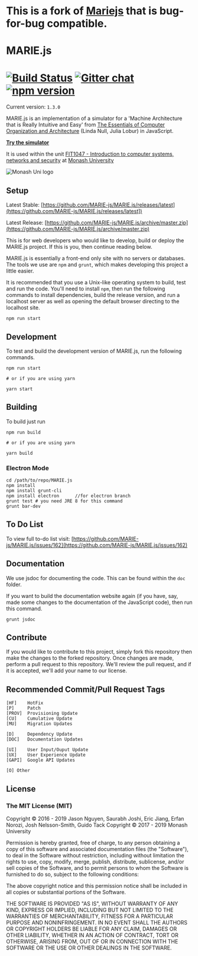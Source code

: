 # This is a fork of [Mariejs](https://github.com/mariejs/mariejs) that is bug-for-bug compatible.

# MARIE.js

[![Build Status](https://travis-ci.org/MARIE-js/MARIE.js.svg?branch=master)](https://travis-ci.org/MARIE-js/MARIE.js) [![Gitter chat](https://badges.gitter.im/MARIE-js/gitter.png)](https://gitter.im/MARIE-js/Lobby) [![npm version](https://badge.fury.io/js/npm.svg)](https://badge.fury.io/js/npm)
==============
Current version: `1.3.0`

MARIE.js is an implementation of a simulator for a 'Machine Architecture that is Really Intuitive and Easy'
from [The Essentials of Computer Organization and Architecture](https://books.google.com.au/books/about/The_Essentials_of_Computer_Organization.html?id=3kQoAwAAQBAJ&redir_esc=y) (Linda Null, Julia Lobur) in JavaScript.

**[Try the simulator](https://marie-js.github.io/MARIE.js/)**

It is used within the unit [FIT1047 - Introduction to computer systems, networks and security](http://www.monash.edu/pubs/handbooks/units/FIT1047.html) at [Monash University](https://monash.edu)

![Monash Uni logo](https://www.monash.edu/__data/assets/git_bridge/0006/509343/deploy/mysource_files/monash-logo-mono.svg)

## Setup
Latest Stable: [https://github.com/MARIE-js/MARIE.js/releases/latest](https://github.com/MARIE-js/MARIE.js/releases/latest])

Latest Release: [https://github.com/MARIE-js/MARIE.js/archive/master.zip](https://github.com/MARIE-js/MARIE.js/archive/master.zip)

This is for web developers who would like to develop, build or deploy the
MARIE.js project. If this is you, then continue reading below.

MARIE.js is essentially a front-end only site with no servers or databases.
The tools we use are `npm` and `grunt`, which makes developing this project
a little easier.

It is recommended that you use a Unix-like operating system to build, test and
run the code. You'll need to install `npm`, then run the following commands to
install dependencies, build the release version, and run a localhost server as
well as opening the default browser directing to the localhost site.

    npm run start
    
## Development
To test and build the development version of MARIE.js, run the following
commands.

    npm run start

    # or if you are using yarn

    yarn start
    
## Building
To build just run

    npm run build

    # or if you are using yarn
    
    yarn build


### Electron Mode
    cd /path/to/repo/MARIE.js
    npm install
    npm install grunt-cli
    npm install electron      //for electron branch
    grunt test # you need JRE 8 for this command
    grunt bar-dev


## To Do List
To view full to-do list visit: [https://github.com/MARIE-js/MARIE.js/issues/162](https://github.com/MARIE-js/MARIE.js/issues/162)

## Documentation
We use jsdoc for documenting the code. This can be found within the `doc`
folder.

If you want to build the documentation website again (if you have, say, made
some changes to the documentation of the JavaScript code), then run this
command.

    grunt jsdoc

## Contribute
If you would like to contribute to this project, simply fork this repository
then make the changes to the forked repository. Once changes are made, perform a
pull request to this repository. We'll review the pull request, and if it is
accepted, we'll add your name to our license.

## Recommended Commit/Pull Request Tags
    [HF]    HotFix
    [P]     Patch
    [PROV]  Provisioning Update
    [CU]    Cumulative Update
    [MU]    Migration Updates

    [D]     Dependency Update
    [DOC]   Documentation Updates

    [UI]    User Input/Ouput Update
    [UX]    User Experience Update
    [GAPI]  Google API Updates

    [O] Other

## License

### The MIT License (MIT)

Copyright &copy; 2016 - 2019 Jason Nguyen, Saurabh Joshi, Eric Jiang, Erfan Norozi, Josh Nelsson-Smith, Guido Tack
Copyright &copy; 2017 - 2019 Monash University

Permission is hereby granted, free of charge, to any person obtaining a copy of this software and associated documentation files (the "Software"), to deal in the Software without restriction, including without limitation the rights to use, copy, modify, merge, publish, distribute, sublicense, and/or sell copies of the Software, and to permit persons to whom the Software is furnished to do so, subject to the following conditions:

The above copyright notice and this permission notice shall be included in all copies or substantial portions of the Software.

THE SOFTWARE IS PROVIDED "AS IS", WITHOUT WARRANTY OF ANY KIND, EXPRESS OR IMPLIED, INCLUDING BUT NOT LIMITED TO THE WARRANTIES OF MERCHANTABILITY, FITNESS FOR A PARTICULAR PURPOSE AND NONINFRINGEMENT. IN NO EVENT SHALL THE AUTHORS OR COPYRIGHT HOLDERS BE LIABLE FOR ANY CLAIM, DAMAGES OR OTHER LIABILITY, WHETHER IN AN ACTION OF CONTRACT, TORT OR OTHERWISE, ARISING FROM, OUT OF OR IN CONNECTION WITH THE SOFTWARE OR THE USE OR OTHER DEALINGS IN THE SOFTWARE.
